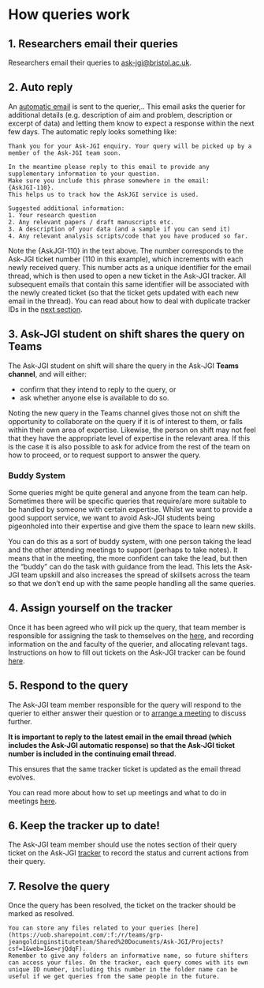 # How queries work

## 1. Researchers email their queries

Researchers email their queries to ask-jgi@bristol.ac.uk.

## 2. Auto reply

An [automatic email](auto-replies) is sent to the querier,..
This email asks the querier for additional details (e.g. description of aim and problem, description or excerpt of data) and letting them know to expect a response within the next few days.
The automatic reply looks something like:
```
Thank you for your Ask-JGI enquiry. Your query will be picked up by a member of the Ask-JGI team soon.

In the meantime please reply to this email to provide any
supplementary information to your question. 
Make sure you include this phrase somewhere in the email:
{AskJGI-110}. 
This helps us to track how the AskJGI service is used.

Suggested additional information:
1. Your research question
2. Any relevant papers / draft manuscripts etc.
3. A description of your data (and a sample if you can send it)
4. Any relevant analysis scripts/code that you have produced so far.

```
Note the {AskJGI-110} in the text above. The number corresponds to
the Ask-JGI ticket number (110 in this example), which increments with each newly received
query. This number acts as a unique identifier for the email thread,
which is then used to open a new ticket in the Ask-JGI tracker. All
subsequent emails that contain this same identifier will be associated
with the newly created ticket (so that the ticket gets updated with
each new email in the thread). 
You can read about how to deal with duplicate tracker IDs in the [next section](duplicates).

## 3. Ask-JGI student on shift shares the query on Teams

The Ask-JGI student on shift will share the query in the Ask-JGI **Teams channel**, and will either:
- confirm that they intend to reply to the query, or
- ask whether anyone else is available to do so.

Noting the new query in the Teams channel gives those not on shift the opportunity to collaborate on the query if it is of interest to them, or falls within their own area of expertise.
Likewise, the person on shift may not feel that they have the appropriate level of expertise in the relevant area.
If this is the case it is also possible to ask for advice from the rest of the team on how to proceed, or to request support to answer the query.

### Buddy System

Some queries might be quite general and anyone from the team can help. Sometimes there will be specific queries that require/are more suitable to be handled by someone with certain expertise. Whilst we want to provide a good support service, we want to avoid Ask-JGI students being pigeonholed into their expertise and give them the space to learn new skills. 

You can do this as a sort of buddy system, with one person taking the lead and the other attending meetings to support (perhaps to take notes). It means that in the meeting, the more confident can take the lead, but then the “buddy” can do the task with guidance from the lead. This lets the Ask-JGI team upskill and also increases the spread of skillsets across the team so that we don’t end up with the same people handling all the same queries. 

## 4. Assign yourself on the tracker

Once it has been agreed who will pick up the query, that team member is responsible for assigning the task to themselves on the [here](tracker), and recording information on the and  faculty of the querier, and allocating relevant tags.
Instructions on how to fill out tickets on the Ask-JGI tracker can be found [here](tracker).

## 5.  Respond to the query

The Ask-JGI team member responsible for the query will respond to the querier to either answer their question or to [arrange a meeting](arranging-meetings) to discuss further.

**It is important to reply to the latest email in the email thread (which includes the Ask-JGI automatic response) so that the Ask-JGI ticket number is included in the continuing email thread**. 

This ensures that the same tracker ticket is updated as the email thread evolves.

You can read more about how to set up meetings and what to do in meetings [here](arranging-meetings).

## 6.  Keep the tracker up to date!

The Ask-JGI team member should use the notes section of their query ticket on the Ask-JGI [tracker](tracker) to record the status and current actions from their query.

## 7.  Resolve the query

Once the query has been resolved, the ticket on the tracker should be marked as resolved.

```{note}
You can store any files related to your queries [here](https://uob.sharepoint.com/:f:/r/teams/grp-jeangoldinginstituteteam/Shared%20Documents/Ask-JGI/Projects?csf=1&web=1&e=rjQdqF).
Remember to give any folders an informative name, so future shifters can access your files. On the tracker, each query comes with its own unique ID number, including this number in the folder name can be useful if we get queries from the same people in the future.
```








